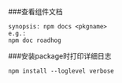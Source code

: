 ###查看组件文档
```
synopsis: npm docs <pkgname>
e.g.:
npm doc roadhog
```

###安装package时打印详细日志
```
npm install --loglevel verbose
```